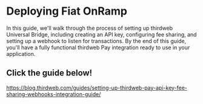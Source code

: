 # Deploying Fiat OnRamp

In this guide, we'll walk through the process of setting up thirdweb Universal Bridge, including creating an API key, configuring fee sharing, and setting up a webhook to listen for transactions. By the end of this guide, you'll have a fully functional thirdweb Pay integration ready to use in your application.

## Click the guide below!

https://blog.thirdweb.com/guides/setting-up-thirdweb-pay-api-key-fee-sharing-webhooks-integration-guide/
